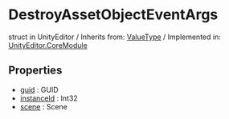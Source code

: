 # DestroyAssetObjectEventArgs
struct in UnityEditor
 / Inherits from: <a href="https://docs.unity3d.com/6000.0/Documentation/ScriptReference/ValueType.html">ValueType</a> / Implemented in: <a href="https://docs.unity3d.com/6000.0/Documentation/ScriptReference/UnityEditor.CoreModule.html">UnityEditor.CoreModule</a>

## Properties
- <a href="https://docs.unity3d.com/6000.0/Documentation/ScriptReference/DestroyAssetObjectEventArgs-guid.html">guid</a> : GUID
- <a href="https://docs.unity3d.com/6000.0/Documentation/ScriptReference/DestroyAssetObjectEventArgs-instanceId.html">instanceId</a> : Int32
- <a href="https://docs.unity3d.com/6000.0/Documentation/ScriptReference/DestroyAssetObjectEventArgs-scene.html">scene</a> : Scene
